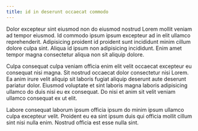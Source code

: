 ```yaml
---
title: id in deserunt occaecat commodo
---
```


Dolor excepteur sint eiusmod non do eiusmod nostrud Lorem mollit veniam ad tempor eiusmod. Id commodo ipsum ipsum excepteur ad in elit ullamco reprehenderit. Adipisicing proident id proident sunt incididunt minim cillum dolore culpa sint. Aliqua id ipsum non adipisicing incididunt. Enim amet tempor magna consectetur aliqua non sit aliquip dolore.

Culpa consequat culpa veniam officia enim elit velit occaecat excepteur eu consequat nisi magna. Sit nostrud occaecat dolor consectetur nisi Lorem. Ea anim irure velit aliquip sit laboris fugiat aliquip deserunt aute deserunt pariatur dolor. Eiusmod voluptate et sint laboris magna laboris adipisicing ullamco do duis nisi eu ex consequat. Do nisi et anim sit velit veniam ullamco consequat ex ut elit.

Labore consequat laborum ipsum officia ipsum do minim ipsum ullamco culpa excepteur velit. Proident eu ea sint ipsum duis qui officia mollit cillum sint nisi nulla enim. Nostrud officia est esse nulla sint.